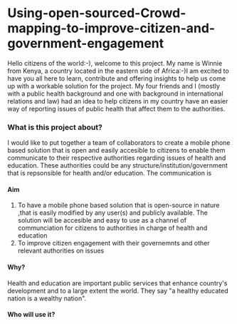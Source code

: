 # Using-open-sourced-Crowd-mapping-to-improve-citizen-and-government-engagement
 Hello citizens of the world:-), welcome to this project. My name is Winnie from Kenya, a country located in the eastern side of Africa:-)I am excited to have you all here to learn, contribute and offering insights to help us come up with a workable solution for the project.
 My four friends and I (mostly with a public health background and one with background in international relations and law) had an idea to help citizens in my country have an easier way of reporting issues of public health that affect them to the authorities.
 
### What is this project about?
I would like to put together a team of collaborators to create a mobile phone based solution that is open and easily accesible to citizens to enable them communicate to their respective authorities regarding issues of health and education. 
These authorities could be any structure/institution/government that is repsonsible for health and/or education. The communication is 

#### Aim
1. To have a mobile phone based solution that is open-source in nature ,that is easily modified by any user(s) and publicly available. The solution will be accesible and easy to use as a channel of communciation for citizens to authorities in charge of health and education
2. To improve citizen engagement with their governemnts and other relevant authorities on issues 

#### Why?
Health and education are important public services that enhance country's development and to a large extent the world. They say "a healthy educated nation is a wealthy nation".

#### Who will use it? 


